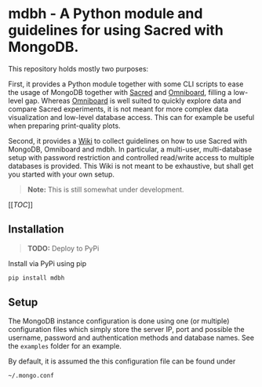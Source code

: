 # mdbh - A Python module and guidelines for using Sacred with MongoDB.
This repository holds mostly two purposes: 

First, it provides a Python module together with some CLI scripts to ease the 
usage of MongoDB together with [Sacred](https://github.com/IDSIA/sacred)
and [Omniboard](https://github.com/vivekratnavel/omniboard), 
filling a low-level gap. 
Whereas [Omniboard](https://github.com/vivekratnavel/omniboard) is well suited 
to  quickly explore data and compare Sacred experiments, it is not meant for
more complex data visualization and low-level database access.
This can for example be useful when preparing print-quality plots.

Second, it provides a [Wiki](https://gitlab.com/MaxSchambach/mdbh/-/wikis/home)
to collect guidelines on how to use Sacred with MongoDB, Omniboard and mdbh.
In particular, a multi-user, multi-database setup with password restriction and controlled
read/write access to multiple databases is provided. This Wiki is not meant
to be exhaustive, but shall get you started with your own setup.

>**Note:** This is still somewhat under development.


[[_TOC_]]


## Installation

>**TODO:** Deploy to PyPi

Install via PyPi using pip 
```bash
pip install mdbh
```

## Setup
The MongoDB instance configuration is done using one (or multiple) configuration
files which simply store the server IP, port and possible the username, password
and authentication methods and database names. 
See the `examples` folder for an example.

By default, it is assumed the this configuration
file can be found under
```bash 
~/.mongo.conf
```
